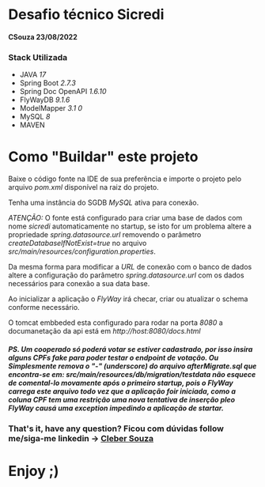# Desafio técnico Sicredi

#### CSouza 23/08/2022

### Stack Utilizada

* JAVA *17*
* Spring Boot *2.7.3*
* Spring Doc OpenAPI *1.6.10*
* FlyWayDB *9.1.6*
* ModelMapper *3.1 0*
* MySQL *8*
* MAVEN

# Como "Buildar" este projeto
Baixe o código fonte na IDE de sua preferência e importe o projeto pelo arquivo *pom.xml* disponível na raiz do projeto.

Tenha uma instância do SGDB *MySQL* ativa para conexão. 

*ATENÇÃO:* O fonte está configurado para criar uma base
de dados com nome *sicredi* automaticamente no startup, se isto for um problema altere a propriedade *spring.datasource.url*
removendo o parâmetro *createDatabaseIfNotExist=true* no arquivo *src/main/resources/configuration.properties*.

Da mesma forma para modificar a *URL* de conexão com o banco de dados altere a configuração do parâmetro 
*spring.datasource.url* com os dados necessários para conexão a sua data base.

Ao inicializar a aplicação o *FlyWay* irá checar, criar ou atualizar o schema conforme necessário.

O tomcat embbeded esta configurado para rodar na porta *8080* a documanetação da api está em *http://host:8080/docs.html*

##### PS. Um cooperado só poderá votar se estiver cadastrado, por isso insira alguns *CPFs* fake para poder testar o endpoint de votação. Ou Simplesmente remova o "-" (underscore) do arquivo *afterMigrate.sql* que encontra-se em: *src/main/resources/db/migration/testdata* não esquece de comental-lo movamente após o primeiro startup, pois o FlyWay carrega este arquivo todo vez que a aplicação foir iniciada, como a coluna CPF tem uma restrição uma nova tentativa de inserção pleo FlyWay causá uma exception impedindo a aplicação de startar.

### That's it, have any question? Ficou com dúvidas follow me/siga-me linkedin ->  <a href="https://www.linkedin.com/in/ccs1201/">Cleber Souza<a/>


# Enjoy ;)
